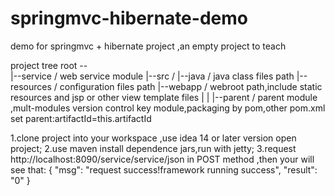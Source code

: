 # springmvc-hibernate-demo
demo for springmvc +  hibernate project ,an empty project to teach

project tree
root --<br>
     |--service / web service module
       |--src /
       |--java /  java class files path
       |--resources / configuration files path
       |--webapp / webroot path,include static resources and jsp or other view template files
     |
     |
     |--parent / parent module ,mult-modules version control key module,packaging by pom,other pom.xml set parent:artifactId=this.artifactId




1.clone project into your workspace ,use idea 14 or later version open project;
2.use maven install dependence jars,run with jetty;
3.request http://localhost:8090/service/service/json in POST method ,then your will see that:
{
  "msg": "request success!framework running success",
  "result": "0"
}
